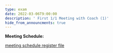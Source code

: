 ```yaml
---
type: exam
date: 2022-03-06T9:00:00
description: ' First 1/1 Meeting with Coach (1)'
hide_from_announcments: true
---
```


**Meeting Schedule:**

[meeting schedule register file](https://docs.google.com/spreadsheets/d/1m_tjLnElQ1pfBFgYUA1MTtg1XB4C8hPlRjn251LAEEE/edit?usp=sharing)
